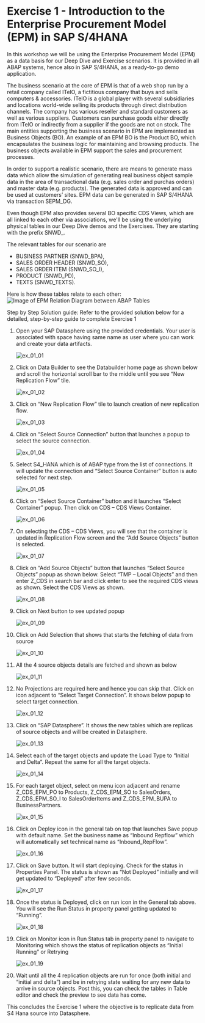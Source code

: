 # Exercise 1 - Introduction to the Enterprise Procurement Model (EPM) in SAP S/4HANA
In this workshop we will be using the Enterprise Procurement Model (EPM) as a data basis for our Deep Dive and Exercise scenarios. It is provided in all ABAP systems, hence also in SAP S/4HANA, as a ready-to-go demo application.

The business scenario at the core of EPM is that of a web shop run by a retail company called ITelO, a fictitious company that buys and sells computers & accessories. ITelO is a global player with several subsidiaries and locations world-wide selling its products through direct distribution channels. The company has various reseller and standard customers as well as various suppliers. Customers can purchase goods either directly from ITelO or indirectly from a supplier if the goods are not on stock. The main entities supporting the business scenario in EPM are implemented as Business Objects (BO). An example of an EPM BO is the Product BO, which encapsulates the business logic for maintaining and browsing products. The business objects available in EPM support the sales and procurement processes.

In order to support a realistic scenario, there are means to generate mass data which allow the simulation of generating real business object sample data in the area of transactional data (e.g. sales order and purchas orders) and master data (e.g. products). The generated data is approved and can be used at customers’ sites. EPM data can be generated in SAP S/4HANA via transaction SEPM_DG.

Even though EPM also provides several BO specific CDS Views, which are all linked to each other via associations, we'll be using the underlying physical tables in our Deep Dive demos and the Exercises. They are starting with the prefix SNWD_.

The relevant tables for our scenario are

- BUSINESS PARTNER (SNWD_BPA),
- SALES ORDER HEADER (SNWD_SO),
- SALES ORDER ITEM (SNWD_SO_I),
- PRODUCT (SNWD_PD),
- TEXTS (SNWD_TEXTS).

Here is how these tables relate to each other:
![Image of EPM Relation Diagram between ABAP Tables](images/EPM_Relation_Table.jpg)

Step by Step Solution guide:
Refer to the provided solution below for a detailed, step-by-step guide to complete Exercise 1
1.	Open your SAP Datasphere using the provided credentials. Your user is associated with space having same name as user where you can work and create your data artifacts.
   
    ![ex_01_01](images/ex_01_01.png)

2.	Click on Data Builder to see the Databuilder home page as shown below and scroll the horizontal scroll bar to the middle until you see “New Replication Flow” tile.
   
    ![ex_01_02](images/ex_01_02.png)

3.	Click on “New Replication Flow” tile to launch creation of new replication flow.
   
    ![ex_01_03](images/ex_01_03.png)

4.	Click on “Select Source Connection” button that launches a popup to select the source connection.

    ![ex_01_04](images/ex_01_04.png)

5.	Select S4_HANA which is of ABAP type from the list of connections. It will update the connection and “Select Source Container” button is auto selected for next step.

    ![ex_01_05](images/ex_01_05.png)

6.	Click on “Select Source Container” button and it launches “Select Container” popup. Then click on CDS – CDS Views Container.

    ![ex_01_06](images/ex_01_06.png)

7.	On selecting the CDS – CDS Views, you will see that the container is updated in Replication Flow screen and the “Add Source Objects” button is selected.

    ![ex_01_07](images/ex_01_07.png)

8.	Click on “Add Source Objects” button that launches “Select Source Objects” popup as shown below. Select “TMP – Local Objects” and then enter Z_CDS in search bar and click enter to see the required CDS views as shown. Select the CDS Views as shown.

    ![ex_01_08](images/ex_01_08.png)

9.	Click on Next button to see updated popup

    ![ex_01_09](images/ex_01_09.png)

10.	Click on Add Selection that shows that starts the fetching of data from source

    ![ex_01_10](images/ex_01_10.png)

11.	All the 4 source objects details are fetched and shown as below

    ![ex_01_11](images/ex_01_11.png)

12.	No Projections are required here and hence you can skip that. Click on icon adjacent to “Select Target Connection”. It shows below popup to select target connection.

    ![ex_01_12](images/ex_01_12.png)

13.	Click on “SAP Datasphere”. It shows the new tables which are replicas of source objects and will be created in Datasphere.

    ![ex_01_13](images/ex_01_13.png)

14.	Select each of the target objects and update the Load Type to “Initial and Delta”. Repeat the same for all the target objects.

    ![ex_01_14](images/ex_01_14.png)

15.	For each target object, select on menu icon adjacent and rename Z_CDS_EPM_PO to Products, Z_CDS_EPM_SO to SalesOrders, Z_CDS_EPM_SO_I to SalesOrderItems and Z_CDS_EPM_BUPA to BusinessPartners.

    ![ex_01_15](images/ex_01_15.png)

16.	Click on Deploy icon in the general tab on top that launches Save popup with default name. Set the business name as “Inbound Repflow” which will automatically set technical name as “Inbound_RepFlow”.
    
    ![ex_01_16](images/ex_01_16.png)

17.	Click on Save button. It will start deploying. Check for the status in Properties Panel. The status is shown as “Not Deployed” initially and will get updated to “Deployed” after few seconds.

    ![ex_01_17](images/ex_01_17.png)

18.	Once the status is Deployed, click on run icon in the General tab above. You will see the Run Status in property panel getting updated to “Running”.

    ![ex_01_18](images/ex_01_18.png)

19.	Click on Monitor icon in Run Status tab in property panel to navigate to Monitoring which shows the status of replication objects as “Initial Running” or Retrying

    ![ex_01_19](images/ex_01_19.png)

20.	Wait until all the 4 replication objects are run for once (both initial and “initial and delta”) and be in retrying state waiting for any new data to arrive in source objects. Post this, you can check the tables in Table editor and check the preview to see data has come.

This concludes the Exercise 1 where the objective is to replicate data from S4 Hana source into Datasphere.
